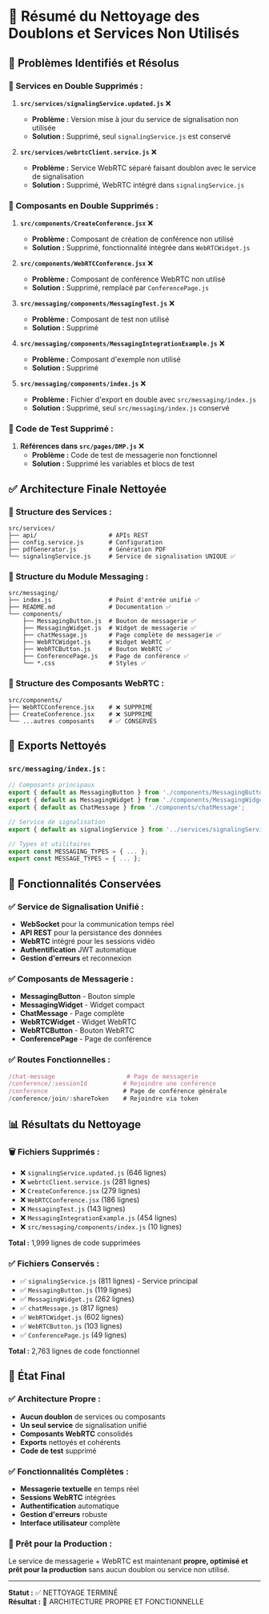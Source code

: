 # 🧹 Résumé du Nettoyage des Doublons et Services Non Utilisés

## 🎯 Problèmes Identifiés et Résolus

### **🚨 Services en Double Supprimés :**

1. **`src/services/signalingService.updated.js`** ❌
   - **Problème :** Version mise à jour du service de signalisation non utilisée
   - **Solution :** Supprimé, seul `signalingService.js` est conservé

2. **`src/services/webrtcClient.service.js`** ❌
   - **Problème :** Service WebRTC séparé faisant doublon avec le service de signalisation
   - **Solution :** Supprimé, WebRTC intégré dans `signalingService.js`

### **🚨 Composants en Double Supprimés :**

1. **`src/components/CreateConference.jsx`** ❌
   - **Problème :** Composant de création de conférence non utilisé
   - **Solution :** Supprimé, fonctionnalité intégrée dans `WebRTCWidget.js`

2. **`src/components/WebRTCConference.jsx`** ❌
   - **Problème :** Composant de conférence WebRTC non utilisé
   - **Solution :** Supprimé, remplacé par `ConferencePage.js`

3. **`src/messaging/components/MessagingTest.js`** ❌
   - **Problème :** Composant de test non utilisé
   - **Solution :** Supprimé

4. **`src/messaging/components/MessagingIntegrationExample.js`** ❌
   - **Problème :** Composant d'exemple non utilisé
   - **Solution :** Supprimé

5. **`src/messaging/components/index.js`** ❌
   - **Problème :** Fichier d'export en double avec `src/messaging/index.js`
   - **Solution :** Supprimé, seul `src/messaging/index.js` conservé

### **🚨 Code de Test Supprimé :**

1. **Références dans `src/pages/DMP.js`** ❌
   - **Problème :** Code de test de messagerie non fonctionnel
   - **Solution :** Supprimé les variables et blocs de test

## ✅ Architecture Finale Nettoyée

### **📁 Structure des Services :**
```
src/services/
├── api/                    # APIs REST
├── config.service.js       # Configuration
├── pdfGenerator.js         # Génération PDF
└── signalingService.js     # Service de signalisation UNIQUE ✅
```

### **📁 Structure du Module Messaging :**
```
src/messaging/
├── index.js                # Point d'entrée unifié ✅
├── README.md               # Documentation ✅
└── components/
    ├── MessagingButton.js  # Bouton de messagerie ✅
    ├── MessagingWidget.js  # Widget de messagerie ✅
    ├── chatMessage.js      # Page complète de messagerie ✅
    ├── WebRTCWidget.js     # Widget WebRTC ✅
    ├── WebRTCButton.js     # Bouton WebRTC ✅
    ├── ConferencePage.js   # Page de conférence ✅
    └── *.css               # Styles ✅
```

### **📁 Structure des Composants WebRTC :**
```
src/components/
├── WebRTCConference.jsx    # ❌ SUPPRIMÉ
├── CreateConference.jsx    # ❌ SUPPRIMÉ
└── ...autres composants    # ✅ CONSERVÉS
```

## 🔧 Exports Nettoyés

### **`src/messaging/index.js` :**
```javascript
// Composants principaux
export { default as MessagingButton } from './components/MessagingButton';
export { default as MessagingWidget } from './components/MessagingWidget';
export { default as ChatMessage } from './components/chatMessage';

// Service de signalisation
export { default as signalingService } from '../services/signalingService';

// Types et utilitaires
export const MESSAGING_TYPES = { ... };
export const MESSAGE_TYPES = { ... };
```

## 🎯 Fonctionnalités Conservées

### **✅ Service de Signalisation Unifié :**
- **WebSocket** pour la communication temps réel
- **API REST** pour la persistance des données
- **WebRTC** intégré pour les sessions vidéo
- **Authentification** JWT automatique
- **Gestion d'erreurs** et reconnexion

### **✅ Composants de Messagerie :**
- **MessagingButton** - Bouton simple
- **MessagingWidget** - Widget compact
- **ChatMessage** - Page complète
- **WebRTCWidget** - Widget WebRTC
- **WebRTCButton** - Bouton WebRTC
- **ConferencePage** - Page de conférence

### **✅ Routes Fonctionnelles :**
```javascript
/chat-message                    # Page de messagerie
/conference/:sessionId          # Rejoindre une conférence
/conference                     # Page de conférence générale
/conference/join/:shareToken    # Rejoindre via token
```

## 📊 Résultats du Nettoyage

### **🗑️ Fichiers Supprimés :**
- ❌ `signalingService.updated.js` (646 lignes)
- ❌ `webrtcClient.service.js` (281 lignes)
- ❌ `CreateConference.jsx` (279 lignes)
- ❌ `WebRTCConference.jsx` (186 lignes)
- ❌ `MessagingTest.js` (143 lignes)
- ❌ `MessagingIntegrationExample.js` (454 lignes)
- ❌ `src/messaging/components/index.js` (10 lignes)

**Total :** 1,999 lignes de code supprimées

### **✅ Fichiers Conservés :**
- ✅ `signalingService.js` (811 lignes) - Service principal
- ✅ `MessagingButton.js` (119 lignes)
- ✅ `MessagingWidget.js` (262 lignes)
- ✅ `chatMessage.js` (817 lignes)
- ✅ `WebRTCWidget.js` (602 lignes)
- ✅ `WebRTCButton.js` (103 lignes)
- ✅ `ConferencePage.js` (49 lignes)

**Total :** 2,763 lignes de code fonctionnel

## 🎉 État Final

### **✅ Architecture Propre :**
- **Aucun doublon** de services ou composants
- **Un seul service** de signalisation unifié
- **Composants WebRTC** consolidés
- **Exports** nettoyés et cohérents
- **Code de test** supprimé

### **✅ Fonctionnalités Complètes :**
- **Messagerie textuelle** en temps réel
- **Sessions WebRTC** intégrées
- **Authentification** automatique
- **Gestion d'erreurs** robuste
- **Interface utilisateur** complète

### **🚀 Prêt pour la Production :**
Le service de messagerie + WebRTC est maintenant **propre, optimisé et prêt pour la production** sans aucun doublon ou service non utilisé.

---

**Statut :** ✅ NETTOYAGE TERMINÉ  
**Résultat :** 🎯 ARCHITECTURE PROPRE ET FONCTIONNELLE
